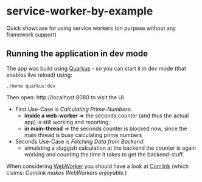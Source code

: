 # service-worker-by-example

Quick showcase for using service workers (on purpose without any framework support)

## Running the application in dev mode

The app was build using [Quarkus][quarkus] - so you can start it in dev mode (that enables live reload) using:
```
./mvnw quarkus:dev
```

Then open: http://localhost:8080 to visit the UI

* First Use-Case is _Calculating Prime-Numbers_:
    * **inside a web-worker** => the seconds counter (and thus the actual app) is still working and reporting
    * **in main-thread** => the seconds counter is blocked now, since the main thread is busy calculating prime numbers
* Seconds Use-Case is _Fetching Data from Backend_:
    * simulating a sluggish calculation at the backend the counter is again working and counting the time it takes to get the backend-stuff.
    
When considering [WebWorker][webworker] you should have a look at [Comlink][comlink] (which claims: _Comlink makes WebWorkers enjoyable._) 

[webworker]:https://developer.mozilla.org/en-US/docs/Web/API/Web_Workers_API
[comlink]:https://github.com/GoogleChromeLabs/comlink
[quarkus]:https://quarkus.io/